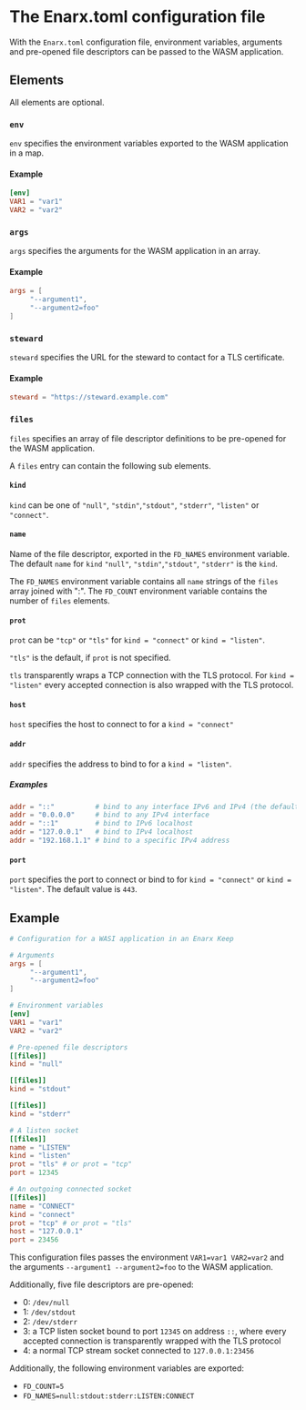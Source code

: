 # The Enarx.toml configuration file

With the `Enarx.toml` configuration file, environment variables, arguments and pre-opened file descriptors
can be passed to the WASM application.

## Elements

All elements are optional.

### `env`

`env` specifies the environment variables exported to the WASM application in a map.

#### Example

```toml
[env]
VAR1 = "var1"
VAR2 = "var2"
```

### `args`

`args` specifies the arguments for the WASM application in an array.

#### Example

```toml
args = [
     "--argument1",
     "--argument2=foo"
]
```

### `steward`

`steward` specifies the URL for the steward to contact for a TLS certificate.

#### Example

```toml
steward = "https://steward.example.com"
```

### `files`

`files` specifies an array of file descriptor definitions to be pre-opened for the WASM application.

A `files` entry can contain the following sub elements.

#### `kind`

`kind` can be one of `"null"`, `"stdin"`,`"stdout"`, `"stderr"`, `"listen"` or `"connect"`.

#### `name`

Name of the file descriptor, exported in the `FD_NAMES` environment variable.
The default `name` for `kind`  `"null"`, `"stdin"`,`"stdout"`, `"stderr"` is the `kind`. 

The `FD_NAMES` environment variable contains all `name` strings of the `files` array joined with ":".
The `FD_COUNT` environment variable contains the number of `files` elements.

#### `prot`

`prot` can be `"tcp"` or `"tls"` for `kind = "connect"` or `kind = "listen"`.

`"tls"` is the default, if `prot` is not specified.

`tls` transparently wraps a TCP connection with the TLS protocol.
For `kind = "listen"` every accepted connection is also wrapped with the TLS protocol. 

#### `host`

`host` specifies the host to connect to for a `kind = "connect"`

#### `addr`

`addr` specifies the address to bind to for a `kind = "listen"`.

##### Examples

```toml
addr = "::"          # bind to any interface IPv6 and IPv4 (the default, if not specified)
addr = "0.0.0.0"     # bind to any IPv4 interface
addr = "::1"         # bind to IPv6 localhost
addr = "127.0.0.1"   # bind to IPv4 localhost
addr = "192.168.1.1" # bind to a specific IPv4 address
```

#### `port`

`port` specifies the port to connect or bind to for `kind = "connect"` or `kind = "listen"`.
The default value is `443`.

## Example
```toml
# Configuration for a WASI application in an Enarx Keep

# Arguments
args = [
     "--argument1",
     "--argument2=foo"
]

# Environment variables
[env]
VAR1 = "var1"
VAR2 = "var2"

# Pre-opened file descriptors
[[files]]
kind = "null"

[[files]]
kind = "stdout"

[[files]]
kind = "stderr"

# A listen socket
[[files]]
name = "LISTEN"
kind = "listen"
prot = "tls" # or prot = "tcp"
port = 12345

# An outgoing connected socket
[[files]]
name = "CONNECT"
kind = "connect"
prot = "tcp" # or prot = "tls"
host = "127.0.0.1"
port = 23456
```

This configuration files passes the environment `VAR1=var1 VAR2=var2` and the arguments `--argument1 --argument2=foo` to the WASM application.

Additionally, five file descriptors are pre-opened:
- 0: `/dev/null`
- 1: `/dev/stdout`
- 2: `/dev/stderr`
- 3: a TCP listen socket bound to port `12345` on address `::`, where every accepted connection is transparently wrapped with the TLS protocol 
- 4: a normal TCP stream socket connected to `127.0.0.1:23456`

Additionally, the following environment variables are exported:
- `FD_COUNT=5`
- `FD_NAMES=null:stdout:stderr:LISTEN:CONNECT`
